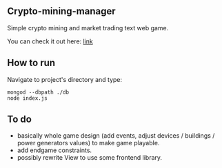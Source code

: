 ## Crypto-mining-manager

Simple crypto mining and market trading text web game.

You can check it out here: [link](http://jjastrzebski.com/miningsimstart?username_exists=False)


## How to run
Navigate to project's directory and type:

```
mongod --dbpath ./db
node index.js
```

## To do
- basically whole game design (add events, adjust devices / buildings / power generators values) to make game playable.
- add endgame constraints.
- possibly rewrite View to use some frontend library.
